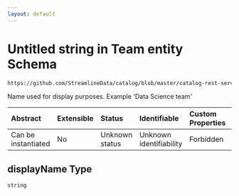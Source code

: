 ```yaml
---
layout: default
---
```

# Untitled string in Team entity Schema

```txt
https://github.com/StreamlineData/catalog/blob/master/catalog-rest-service/src/main/resources/json/schema/entity/teams/team.json#/properties/displayName
```

Name used for display purposes. Example 'Data Science team'

| Abstract            | Extensible | Status         | Identifiable            | Custom Properties | Additional Properties | Access Restrictions | Defined In                                                         |
| :------------------ | :--------- | :------------- | :---------------------- | :---------------- | :-------------------- | :------------------ | :----------------------------------------------------------------- |
| Can be instantiated | No         | Unknown status | Unknown identifiability | Forbidden         | Allowed               | none                | [team.json*](team.md) |

## displayName Type

`string`
